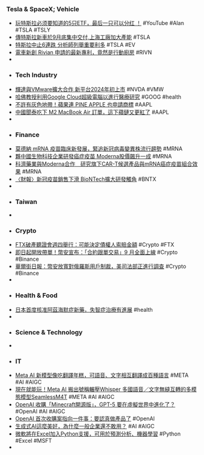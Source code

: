 ### Tesla & SpaceX; Vehicle
- [玩特斯拉必须要知道的5只ETF，最后一只可以分红 ！](https://youtube.com/watch?v=rk50TgnhUbk) #YouTube #Alan #TSLA #TSLY
- [傳特斯拉新車於9月底集中交付,上海工廠加大產能](https://m.cnyes.com/news/id/5298477) #TSLA
- [特斯拉中止6連跌 分析師列舉重要利多](https://m.cnyes.com/news/id/5298794) #TSLA #EV
- [電車新創 Rivian 申請的最新專利，竟然是行動廚房](https://technews.tw/2023/08/23/rivian-apply-patent-mobile-kitchen/) #RIVN
-
- ### Tech Industry
- [輝達與VMware擴大合作 新平台2024年初上市](https://m.cnyes.com/news/id/5298802) #NVDA #VMW
- [哈佛教授利用Google Cloud超級電腦以進行醫療研究](https://www.ithome.com.tw/news/158400) #GOOG #health
- [不許有灰色地帶！蘋果連 PINE APPLE 也申請商標](https://ccc.technews.tw/2023/08/22/apple-pineapple-logo/) #AAPL
- [中國聞泰吃下 M2 MacBook Air 訂單，這下蘋鏈又更紅了](https://technews.tw/2023/08/23/china-wingteck-m2-macbook-air/) #AAPL
-
- ### Finance
- [莫德納 mRNA 疫苗臨床新發展，緊追新冠病毒變異株流行趨勢](https://geneonline.news/moderna-vaccine-update-eris-fornax/) #MRNA
- [夥中國生物科技企業研發癌症疫苗 Moderna股價飆升一成](http://www.aastocks.com/tc/stocks/news/aafn-news/NOW.1287168/2) #MRNA
- [科濟藥業與Moderna合作　研究旗下CAR-T候選產品與mRNA癌症疫苗組合效果](https://inews.hket.com/article/3596068/【生科股】科濟藥業與Moderna合作%E3%80%80研究旗下CAR-T候選產品與mRNA癌症疫苗組合效果) #MRNA
- [〈財報〉新冠疫苗銷售下滑 BioNTech擴大研發觸角](https://amp-news.cnyes.com/news/id/5169430) #BNTX
-
- ### Taiwan
-
- ### Crypto
- [FTX破產聽證會週四舉行：可能決定債權人索賠金額](https://www.blocktempo.com/ftx-bankruptcy-hearing-set-for-thursday/) #Crypto #FTX
- [即日起開放帶單！幣安宣布：「合約跟單交易」9 月全面上線](https://blockcast.it/2023/08/22/binance-futures-to-introduce-copy-trading-feature/) #Crypto #Binance
- [華爾街日報：幣安放寬對俄羅斯用戶制裁，美司法部正進行調查](https://blockcast.it/2023/08/23/binance-is-facing-legal-risks-over-russia/) #Crypto #Binance
-
- ### Health & Food
- [日本首度核准阿茲海默症新藥，失智症治療有進展](https://technews.tw/2023/08/22/japan-lecanemab/) #health
-
- ### Science & Technology
-
- ### IT
- [Meta AI 新模型像吃翻譯年糕，可語音、文字相互翻譯成百種語言](https://technews.tw/2023/08/23/seamlessm4t-is-a-multimodal-ai-model-for-speech-and-text-translations/) #META #AI #AIGC
- [現在就能玩！Meta AI 搬出號稱輾壓Whisper 多國語音／文字無縫互轉的多模態模型SeamlessM4T](https://www.kocpc.com.tw/archives/506958) #META #AI #AIGC
- [OpenAI 收購「Minecraft開源版」，GPT-5 要在虛擬世界中進化了？](https://www.blocktempo.com/openai-first-company-acquisition/) #OpenAI #AI #AIGC
- [OpenAI 首次收購案指向一件事：要認真做產品了](https://technews.tw/2023/08/23/openai-is-committed-to-creating-high-quality-products/) #OpenAI
- [生成式AI這麼美好，為什麼一般企業還不敢用？](https://www.gvm.com.tw/article/105597) #AI #AIGC
- [微軟將在Excel加入Python支援，可用於預測分析、機器學習](https://www.ithome.com.tw/news/158402) #Python #Excel #MSFT
-